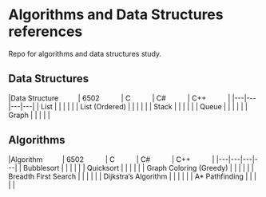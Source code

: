 # Algorithms and Data Structures references

Repo for algorithms and data structures study.

## Data Structures
|Data Structure &nbsp; &nbsp; &nbsp; &nbsp; &nbsp;| 6502 &nbsp; &nbsp; &nbsp; &nbsp; &nbsp; | C &nbsp; &nbsp; &nbsp; &nbsp; &nbsp; | C# &nbsp; &nbsp; &nbsp; &nbsp; &nbsp; | C++ &nbsp; &nbsp; &nbsp; &nbsp; &nbsp; |
|---|---|---|---|
| List | | | | |
| List (Ordered) | | | | |
| Stack | | | | |
| Queue | | | | |
| Graph | | | | |

## Algorithms
|Algorithm &nbsp; &nbsp; &nbsp; &nbsp; &nbsp;| 6502 &nbsp; &nbsp; &nbsp; &nbsp; &nbsp; | C &nbsp; &nbsp; &nbsp; &nbsp; &nbsp; | C# &nbsp; &nbsp; &nbsp; &nbsp; &nbsp; | C++ &nbsp; &nbsp; &nbsp; &nbsp; &nbsp; |
|---|---|---|---|
| Bubblesort | | | | |
| Quicksort | | | | |
| Graph Coloring (Greedy) | | | | |
| Breadth First Search | | | | |
| Dijkstra’s Algorithm | | | | |
| A* Pathfinding | | | | |


